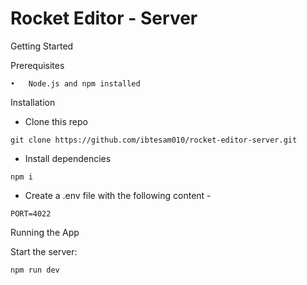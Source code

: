 # Rocket Editor - Server

Getting Started

Prerequisites

	•	Node.js and npm installed

Installation

 - Clone this repo
 ```
 git clone https://github.com/ibtesam010/rocket-editor-server.git
 ```
 - Install dependencies
 ```
 npm i
 ```
 - Create a .env file with the following content -
 ```
PORT=4022
 ```

Running the App

Start the server:
 ```
 npm run dev
 ```